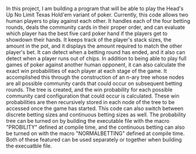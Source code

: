 In this project, I am building a program that will be able to play the Head's Up No Limit Texas Hold'em variant of poker. Currently, this code allows two human players to play against each other.
It handles each of the four betting rounds, deals the community cards in their proper order, and can evaluate which player has the best five card poker hand if the players get to showdown their hands.
It keeps track of the player's stack sizes, the amount in the pot, and it displays the amount required to match the other player's bet. It can detect when a betting round has ended, and it also can detect when a player runs out of chips.
In addition to being able to play full games of poker against another human opponent, it can also calculate the exact win probabilities of each player at each stage of the game. It accomplished this through the construction of an
n-ary tree whose nodes are all possible community cards that could occur on subsequent betting rounds. The tree is created, and the win probability for each possible community card configuration that could occur is calculated.
These win probabilities are then recursively stored in each node of the tree to be accessed once the game has started. This code can also switch between discrete betting sizes and continuous betting sizes as well. 
The probability tree can be turned on by building the executable file with the macro "PROBILITY" defined at compile time, and the continuous betting can also be turned on with the macro "NORMALBETTING" defined at compile time.
Both of these featured can be used separately or together when building the execuatble file.
